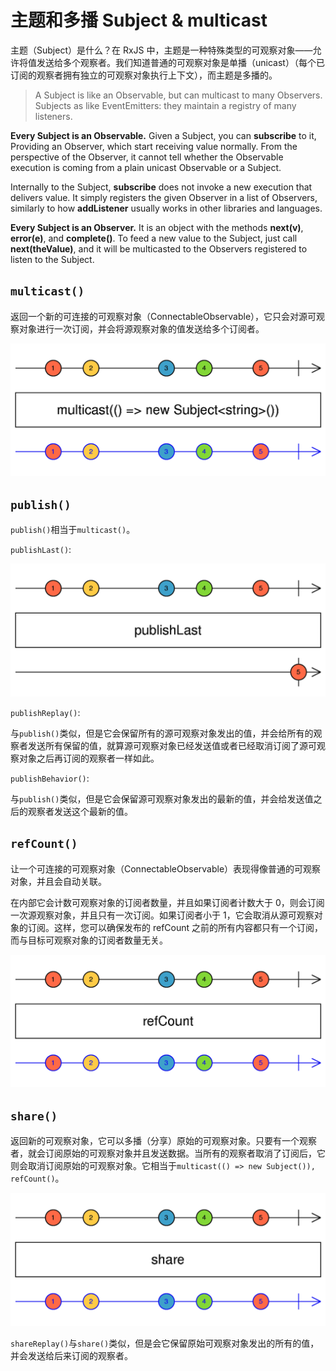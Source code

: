 # 主题和多播 Subject & multicast

主题（Subject）是什么？在 RxJS 中，主题是一种特殊类型的可观察对象——允许将值发送给多个观察者。我们知道普通的可观察对象是单播（unicast）（每个已订阅的观察者拥有独立的可观察对象执行上下文），而主题是多播的。

> A Subject is like an Observable, but can multicast to many Observers. Subjects as like EventEmitters: they maintain a registry of many listeners.

**Every Subject is an Observable.** Given a Subject, you can **subscribe** to it, Providing an Observer, which start receiving value normally. From the perspective of the Observer, it cannot tell whether the Observable execution is coming from a plain unicast Observable or a Subject.

Internally to the Subject, **subscribe** does not invoke a new execution that delivers value. It simply registers the given Observer in a list of Observers, similarly to how **addListener** usually works in other libraries and languages.

**Every Subject is an Observer.** It is an object with the methods **next(v)**, **error(e)**, and **complete()**. To feed a new value to the Subject, just call **next(theValue)**, and it will be multicasted to the Observers registered to listen to the Subject.

## `multicast()`

返回一个新的可连接的可观察对象（ConnectableObservable），它只会对源可观察对象进行一次订阅，并会将源观察对象的值发送给多个订阅者。

![multicast](images/multicast.png)

## `publish()`

`publish()`相当于`multicast()`。

`publishLast()`:

![publishLast](images/publishLast.png)

`publishReplay()`:

与`publish()`类似，但是它会保留所有的源可观察对象发出的值，并会给所有的观察者发送所有保留的值，就算源可观察对象已经发送值或者已经取消订阅了源可观察对象之后再订阅的观察者一样如此。

`publishBehavior()`:

与`publish()`类似，但是它会保留源可观察对象发出的最新的值，并会给发送值之后的观察者发送这个最新的值。

## `refCount()`

让一个可连接的可观察对象（ConnectableObservable）表现得像普通的可观察对象，并且会自动关联。

在内部它会计数可观察对象的订阅者数量，并且如果订阅者计数大于 0，则会订阅一次源观察对象，并且只有一次订阅。如果订阅者小于 1，它会取消从源可观察对象的订阅。这样，您可以确保发布的 refCount 之前的所有内容都只有一个订阅，而与目标可观察对象的订阅者数量无关。

![refCount](images/refCount.png)

## `share()`

返回新的可观察对象，它可以多播（分享）原始的可观察对象。只要有一个观察者，就会订阅原始的可观察对象并且发送数据。当所有的观察者取消了订阅后，它则会取消订阅原始的可观察对象。它相当于`multicast(() => new Subject()), refCount()`。

![share](images/share.png)

`shareReplay()`与`share()`类似，但是会它保留原始可观察对象发出的所有的值，并会发送给后来订阅的观察者。
